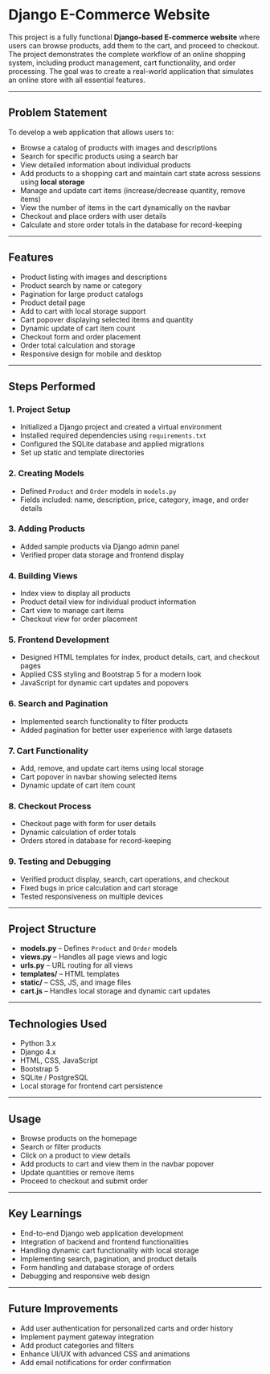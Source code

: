 # Django E-Commerce Website

This project is a fully functional **Django-based E-commerce website** where users can browse products, add them to the cart, and proceed to checkout. The project demonstrates the complete workflow of an online shopping system, including product management, cart functionality, and order processing. The goal was to create a real-world application that simulates an online store with all essential features.

---

## Problem Statement

To develop a web application that allows users to:

- Browse a catalog of products with images and descriptions  
- Search for specific products using a search bar  
- View detailed information about individual products  
- Add products to a shopping cart and maintain cart state across sessions using **local storage**  
- Manage and update cart items (increase/decrease quantity, remove items)  
- View the number of items in the cart dynamically on the navbar  
- Checkout and place orders with user details  
- Calculate and store order totals in the database for record-keeping  

---

## Features

- Product listing with images and descriptions  
- Product search by name or category  
- Pagination for large product catalogs  
- Product detail page  
- Add to cart with local storage support  
- Cart popover displaying selected items and quantity  
- Dynamic update of cart item count  
- Checkout form and order placement  
- Order total calculation and storage  
- Responsive design for mobile and desktop  

---

## Steps Performed

### 1. Project Setup
- Initialized a Django project and created a virtual environment  
- Installed required dependencies using `requirements.txt`  
- Configured the SQLite database and applied migrations  
- Set up static and template directories  

### 2. Creating Models
- Defined `Product` and `Order` models in `models.py`  
- Fields included: name, description, price, category, image, and order details  

### 3. Adding Products
- Added sample products via Django admin panel  
- Verified proper data storage and frontend display  

### 4. Building Views
- Index view to display all products  
- Product detail view for individual product information  
- Cart view to manage cart items  
- Checkout view for order placement  

### 5. Frontend Development
- Designed HTML templates for index, product details, cart, and checkout pages  
- Applied CSS styling and Bootstrap 5 for a modern look  
- JavaScript for dynamic cart updates and popovers  

### 6. Search and Pagination
- Implemented search functionality to filter products  
- Added pagination for better user experience with large datasets  

### 7. Cart Functionality
- Add, remove, and update cart items using local storage  
- Cart popover in navbar showing selected items  
- Dynamic update of cart item count  

### 8. Checkout Process
- Checkout page with form for user details  
- Dynamic calculation of order totals  
- Orders stored in database for record-keeping  

### 9. Testing and Debugging
- Verified product display, search, cart operations, and checkout  
- Fixed bugs in price calculation and cart storage  
- Tested responsiveness on multiple devices  

---

## Project Structure

- **models.py** – Defines `Product` and `Order` models  
- **views.py** – Handles all page views and logic  
- **urls.py** – URL routing for all views  
- **templates/** – HTML templates  
- **static/** – CSS, JS, and image files  
- **cart.js** – Handles local storage and dynamic cart updates  

---

## Technologies Used

- Python 3.x  
- Django 4.x  
- HTML, CSS, JavaScript  
- Bootstrap 5  
- SQLite / PostgreSQL  
- Local storage for frontend cart persistence  

---

## Usage

- Browse products on the homepage  
- Search or filter products  
- Click on a product to view details  
- Add products to cart and view them in the navbar popover  
- Update quantities or remove items  
- Proceed to checkout and submit order  

---

## Key Learnings

- End-to-end Django web application development  
- Integration of backend and frontend functionalities  
- Handling dynamic cart functionality with local storage  
- Implementing search, pagination, and product details  
- Form handling and database storage of orders  
- Debugging and responsive web design  

---

## Future Improvements

- Add user authentication for personalized carts and order history  
- Implement payment gateway integration  
- Add product categories and filters  
- Enhance UI/UX with advanced CSS and animations  
- Add email notifications for order confirmation
